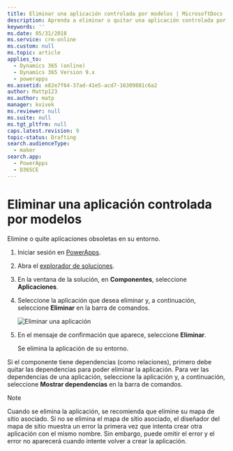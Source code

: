 ```yaml
---
title: Eliminar una aplicación controlada por modelos | MicrosoftDocs
description: Aprenda a eliminar o quitar una aplicación controlada por modelos de su entorno de PowerApps.
keywords: ''
ms.date: 05/31/2018
ms.service: crm-online
ms.custom: null
ms.topic: article
applies_to:
  - Dynamics 365 (online)
  - Dynamics 365 Version 9.x
  - powerapps
ms.assetid: e82e7f64-37ad-41e5-acd7-16309881c6a2
author: Mattp123
ms.author: matp
manager: kvivek
ms.reviewer: null
ms.suite: null
ms.tgt_pltfrm: null
caps.latest.revision: 9
topic-status: Drafting
search.audienceType:
  - maker
search.app:
  - PowerApps
  - D365CE
---
```


# <a name="delete-a-model-driven-app"></a>Eliminar una aplicación controlada por modelos

Elimine o quite aplicaciones obsoletas en su entorno.

1. Iniciar sesión en [PowerApps](https://web.powerapps.com/).
2. Abra el [explorador de soluciones](advanced-navigation.md#solution-explorer). 
3. En la ventana de la solución, en **Componentes**, seleccione **Aplicaciones**.
4. Seleccione la aplicación que desea eliminar y, a continuación, seleccione **Eliminar** en la barra de comandos.

    ![Eliminar una aplicación](media/app-module-solution-window.png "Eliminar una aplicación")

5. En el mensaje de confirmación que aparece, seleccione **Eliminar**.

   Se elimina la aplicación de su entorno.
  
Si el componente tiene dependencias (como relaciones), primero debe quitar las dependencias para poder eliminar la aplicación. Para ver las dependencias de una aplicación, seleccione la aplicación y, a continuación, seleccione **Mostrar dependencias** en la barra de comandos.

> [!NOTE]
> Cuando se elimina la aplicación, se recomienda que elimine su mapa de sitio asociado. Si no se elimina el mapa de sitio asociado, el diseñador del mapa de sitio muestra un error la primera vez que intenta crear otra aplicación con el mismo nombre. Sin embargo, puede omitir el error y el error no aparecerá cuando intente volver a crear la aplicación.


